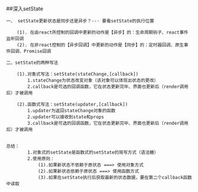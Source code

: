 ##深入setState

    一、 setState更新状态是同步还是异步？--- 要看setState的执行位置

        (1). 在由react所控制的回调中更新的动作是【异步】的：生命周期钩子、react事件监听回调
        (2). 在非react控制的【异步回调】中更新的动作是【同步】的：定时器回调、原生事件回调、Promise回调

    二、setState的两种写法

        (1).对象式写法：setState(stateChange,[callback])
            1.stateChange为状态改变对象（该对象可以体现出状态的更改）
            2.callback是可选的回调函数，它在状态更新完毕、界面也更新后（render调用后）才被调用
        
        (2).函数式写法：setState(updater,[callback])
            1.updater为返回stateChange对象的函数
            2.updater可以接收到state和props
            3.callback是可选的回调函数，它在状态更新完毕、界面也更新后（render调用后）才被调用
    
    
    总结：
            1.对象式的setState是函数式的setState的简写方式（语法糖）
            2.使用原则：
                (1).如果新状态不依赖于原状态 ===> 使用对象方式
                (2).如果新状态依赖于原状态 ===> 使用函数方式
                (3).如果在setState执行后获取最新的状态数据，要在第二个callback函数中读取
